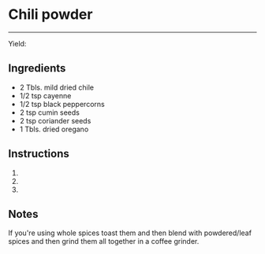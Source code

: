 # Chili powder
---
Yield:

## Ingredients
- 2 Tbls. mild dried chile
- 1/2 tsp cayenne
- 1/2 tsp black peppercorns
- 2 tsp cumin seeds
- 2 tsp coriander seeds
- 1 Tbls. dried oregano

## Instructions
1. 
2. 
3. 

## Notes

If you're using whole spices toast them and then blend with powdered/leaf spices and then grind them all together in a coffee grinder.
